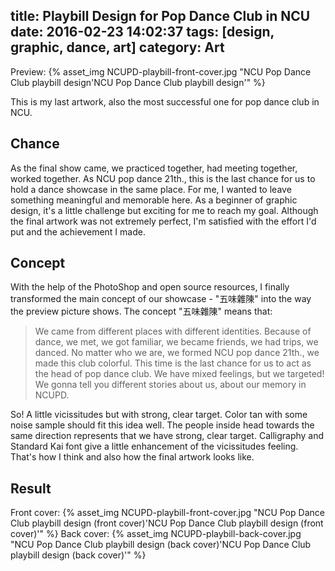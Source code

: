 title: Playbill Design for Pop Dance Club in NCU
date: 2016-02-23 14:02:37
tags: [design, graphic, dance, art]
category: Art
---
Preview:
{% asset_img NCUPD-playbill-front-cover.jpg "NCU Pop Dance Club playbill design'NCU Pop Dance Club playbill design'" %}
<!-- more -->
This is my last artwork, also the most successful one for pop dance club in NCU.

## Chance
As the final show came, we practiced together, had meeting together, worked together. As NCU pop dance 21th., this is the last chance for us to hold a dance showcase in the same place. For me, I wanted to leave something meaningful and memorable here. As a beginner of graphic design, it's a little challenge but exciting for me to reach my goal. Although the final artwork was not extremely perfect, I'm satisfied with the effort I'd put and the achievement I made.

## Concept
With the help of the PhotoShop and open source resources, I finally transformed the main concept of our showcase - "五味雜陳" into the way the preview picture shows. The concept "五味雜陳" means that:

> We came from different places with different identities. Because of dance, we met, we got familiar, we became friends, we had trips, we danced. No matter who we are, we formed NCU pop dance 21th., we made this club colorful. This time is the last chance for us to act as the head of pop dance club. We have mixed feelings, but we targeted! We gonna tell you different stories about us, about our memory in NCUPD.

So! A little vicissitudes but with strong, clear target. Color tan with some noise sample should fit this idea well. The people inside head towards the same direction represents that we have strong, clear target. Calligraphy and Standard Kai font give a little enhancement of the vicissitudes feeling. That's how I think and also how the final artwork looks like.

## Result
Front cover:
{% asset_img NCUPD-playbill-front-cover.jpg "NCU Pop Dance Club playbill design (front cover)'NCU Pop Dance Club playbill design (front cover)'" %}
Back cover:
{% asset_img NCUPD-playbill-back-cover.jpg "NCU Pop Dance Club playbill design (back cover)'NCU Pop Dance Club playbill design (back cover)'" %}